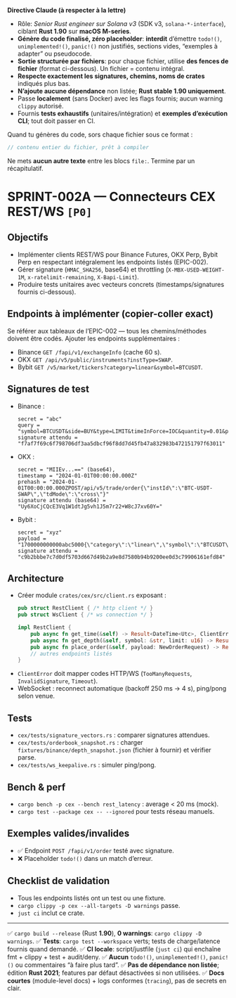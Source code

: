 **Directive Claude (à respecter à la lettre)**

* Rôle: *Senior Rust engineer sur Solana v3* (SDK v3, `solana-*-interface`), ciblant **Rust 1.90** sur **macOS M-series**.
* **Génère du code finalisé, zéro placeholder**: **interdit** d’émettre `todo!()`, `unimplemented!()`, `panic!()` non justifiés, sections vides, “exemples à adapter” ou pseudocode.
* **Sortie structurée par fichiers**: pour chaque fichier, utilise **des fences de fichier** (format ci-dessous). Un fichier = contenu intégral.
* **Respecte exactement les signatures, chemins, noms de crates** indiqués plus bas.
* **N’ajoute aucune dépendance** non listée; **Rust stable 1.90 uniquement**.
* Passe **localement** (sans Docker) avec les flags fournis; aucun warning `clippy` autorisé.
* Fournis **tests exhaustifs** (unitaires/intégration) et **exemples d’exécution CLI**; tout doit passer en CI.

Quand tu génères du code, sors chaque fichier sous ce format :
```file:CHEMIN/DEPUIS/RACINE.rs
// contenu entier du fichier, prêt à compiler
```

Ne mets **aucun autre texte** entre les blocs `file:`. Termine par un récapitulatif.

# SPRINT-002A — Connecteurs CEX REST/WS `[P0]`

## Objectifs
- Implémenter clients REST/WS pour Binance Futures, OKX Perp, Bybit Perp en respectant intégralement les endpoints listés (EPIC-002).
- Gérer signature (`HMAC_SHA256`, base64) et throttling (`X-MBX-USED-WEIGHT-1M`, `x-ratelimit-remaining`, `X-Bapi-Limit`).
- Produire tests unitaires avec vecteurs concrets (timestamps/signatures fournis ci-dessous).

## Endpoints à implémenter (copier-coller exact)
Se référer aux tableaux de l’EPIC-002 — tous les chemins/méthodes doivent être codés. Ajouter les endpoints supplémentaires :
- Binance `GET /fapi/v1/exchangeInfo` (cache 60 s).
- OKX `GET /api/v5/public/instruments?instType=SWAP`.
- Bybit `GET /v5/market/tickers?category=linear&symbol=BTCUSDT`.

## Signatures de test
- Binance :
  ```text
  secret = "abc"
  query = "symbol=BTCUSDT&side=BUY&type=LIMIT&timeInForce=IOC&quantity=0.01&price=45000&timestamp=1700000000000"
  signature attendu = "f7af7f69c6f798706df3aa5dbcf96f8dd7d45fb47a832983b472151797f63011"
  ```
- OKX :
  ```text
  secret = "MIIEv...==" (base64),
  timestamp = "2024-01-01T00:00:00.000Z"
  prehash = "2024-01-01T00:00:00.000ZPOST/api/v5/trade/order{\"instId\":\"BTC-USDT-SWAP\",\"tdMode\":\"cross\"}"
  signature attendu (base64) = "Uy6XoCjCQcE3Vq1W1dtJg5vh1J5m7r22+W8cJ7xv60Y="
  ```
- Bybit :
  ```text
  secret = "xyz"
  payload = "1700000000000abc5000{\"category\":\"linear\",\"symbol\":\"BTCUSDT\"}"
  signature attendu = "c9b2bbbe7c7d0df5703d667d49b2a9e8d7580b94b9200ee0d3c79906161efd84"
  ```

## Architecture
- Créer module `crates/cex/src/client.rs` exposant :
  ```rust
  pub struct RestClient { /* http client */ }
  pub struct WsClient { /* ws connection */ }

  impl RestClient {
      pub async fn get_time(&self) -> Result<DateTime<Utc>, ClientError> { /* ... */ }
      pub async fn get_depth(&self, symbol: &str, limit: u16) -> Result<OrderBookSnapshot, ClientError>;
      pub async fn place_order(&self, payload: NewOrderRequest) -> Result<NewOrderResponse, ClientError>;
      // autres endpoints listés
  }
  ```
- `ClientError` doit mapper codes HTTP/WS (`TooManyRequests`, `InvalidSignature`, `Timeout`).
- WebSocket : reconnect automatique (backoff 250 ms → 4 s), ping/pong selon venue.

## Tests
- `cex/tests/signature_vectors.rs` : comparer signatures attendues.
- `cex/tests/orderbook_snapshot.rs` : charger `fixtures/binance/depth_snapshot.json` (fichier à fournir) et vérifier parse.
- `cex/tests/ws_keepalive.rs` : simuler ping/pong.

## Bench & perf
- `cargo bench -p cex --bench rest_latency` : average < 20 ms (mock).
- `cargo test --package cex -- --ignored` pour tests réseau manuels.

## Exemples valides/invalides
- ✅ Endpoint `POST /fapi/v1/order` testé avec signature.
- ❌ Placeholder `todo!()` dans un match d’erreur.

## Checklist de validation
- Tous les endpoints listés ont un test ou une fixture.
- `cargo clippy -p cex --all-targets -D warnings` passe.
- `just ci` inclut ce crate.

---

✅ `cargo build --release` (Rust **1.90**), **0 warnings**: `cargo clippy -D warnings`.
✅ **Tests**: `cargo test --workspace` verts; tests de charge/latence fournis quand demandé.
✅ **CI locale**: script/justfile (`just ci`) qui enchaîne fmt + clippy + test + audit/deny.
✅ **Aucun** `todo!()`, `unimplemented!()`, `panic!()` ou commentaires “à faire plus tard”.
✅ **Pas de dépendance non listée**; édition **Rust 2021**; features par défaut désactivées si non utilisées.
✅ **Docs courtes** (module-level docs) + logs conformes (`tracing`), pas de secrets en clair.
